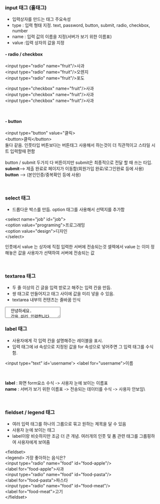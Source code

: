 ### input 태그 (홀태그)
- 입력상자를 만드는 태그
주요속성
- type : 입력 형태 지정. text, password, button, submit, radio, checkbox, number
- name : 입력 값의 이름을 지정(서버가 보기 위한 이름표)
- value :입력 상자의 값을 지정
#### - radio / checkbox

\<input type="radio" name="fruit"/>사과<br/>
\<input type="radio" name="fruit"/>오렌지<br/>
\<input type="radio" name="fruit"/>포도<br/>

\<input type="checkbox" name="fruit"/>사과<br/>
\<input type="checkbox" name="fruit"/>사과<br/>
\<input type="checkbox" name="fruit"/>사과<br/>

<br/>

#### - button

\<input type="button" value="클릭><br/>
\<button>클릭\</button><br/>
둘다 같음. 인풋타입 버튼보다는 버튼태그 사용해서 하는것이 더 직관적이고 스타일 시트 입력할때 편함<br/>
<br/>
button / submit 두가지 다 버튼이지만 submit은 최종적으로 전달 할 때 쓰는 타입.<br/>
<b>submit</b>--> 제출 완료로 페이지가 이동함(회원가입 완료/로그인완료 등에 사용)<br/>
<b>button</b> --> (본인인증/중복확인 등에 사용)

<br/>

### select 태그
- 드롭다운 박스를 만듬. option 태그를 사용해서 선택지를 추가함<br/>

\<select name="job" id="job"><br/>
\<option value="programing">프로그래밍</option><br/>
\<option value="design">디자인</option><br/>
\</select><br/>

인풋에서 value 는 상자에 직접 입력한 서버에 전송되는것
셀렉에서 value 는 이미 정해놓은 값을 사용자가 선택하여 서버에 전송되는 값

<br/>

### textarea 태그
- 두 줄 이상의 긴 글을 입력 받로고 해주는 입력 칸을 만듬.
- 쌍 태그로 만들어지고 태그 사이에 값을 미리 넣을 수 있음.
- textarea 내부의 컨텐츠는 줄바꿈 인식

<textarea>
  안녕하세요.
  값을 미리 입력합니다.
  </textarea>
  
  <br/>

### label 태그
- 사용자에게 각 입력 칸을 설명해주는 레이블을 표시.
- 입력 태그에 id 속성으로 지정된 값을 for 속성으로 넣어주면 그 입력 태그를 수식함.

\<input type="text" id='username'>
\<label for="username">이름<label>

<br/>

<b>label</b> : 화면 form요소 수식 -> 사용자 눈에 보이는 이름표 <br/>
<b>name</b> : 서버가 보기 위한 이름표 -> 전송되는 데이터를 수식 -> 사용자 안보임\

  
  <br/>

### fieldset / legend 태그
- 여러 입력 태그를 하나의 그룹으로 묶고 원하는 제목을 달 수 있음
- 사용자 눈에 보이는 태그
- label이랑 비슷하지만 조금 더 큰 개념. 여러개의 인풋 및 폼 관련 태그를 그룹핑하여 사용자에게 보여줌

\<fieldset><br/>
  \<legend> 가장 좋아하는 음식은? </legend><br/>
  \<input type="radio" name="food" id="food-apple"/><br/>
  \<label for="food-apple">사과</label><br/>
  \<input type="radio" name="food" id="food-pasta"/><br/>
  \<label for="food-pasta">파스타</label><br/>
  \<input type="radio" name="food" id="food-meat"/><br/>
  \<label for="food-meat">고기</label><br/>
\</fieldset>
